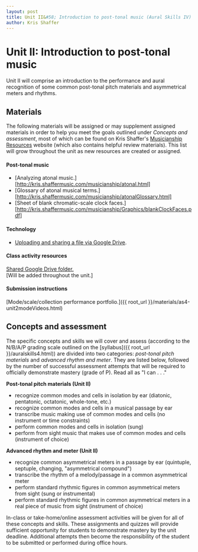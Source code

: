 ```yaml
---
layout: post
title: Unit II&#58; Introduction to post-tonal music (Aural Skills IV)
author: Kris Shaffer
---
```


# Unit II: Introduction to post-tonal music #

Unit II will comprise an introduction to the performance and aural recognition of some common post-tonal pitch materials and asymmetrical meters and rhythms.

## Materials ##

The following materials will be assigned or may supplement assigned materials in order to help you meet the goals outlined under *Concepts and assessment*, most of which can be found on Kris Shaffer's [Musicianship Resources](http://kris.shaffermusic.com/musicianship) website (which also contains helpful review materials). This list will grow throughout the unit as new resources are created or assigned.

#### Post-tonal music ####

- [Analyzing atonal music.][http://kris.shaffermusic.com/musicianship/atonal.html]  
- [Glossary of atonal musical terms.][http://kris.shaffermusic.com/musicianship/atonalGlossary.html]  
- [Sheet of blank chromatic-scale clock faces.][http://kris.shaffermusic.com/musicianship/Graphics/blankClockFaces.pdf]  

#### Technology ####

- [Uploading and sharing a file via Google Drive](http://kris.shaffermusic.com/musicianship/GDrive.html).  

#### Class activity resources ####

[Shared Google Drive folder.](https://drive.google.com/a/colorado.edu/folderview?id=0B9o4hmKNoi6cejFrM3E1OXJBTEE&usp=sharing)  
[Will be added throughout the unit.]  

#### Submission instructions ####

[Mode/scale/collection performance portfolio.]({{ root_url }}/materials/as4-unit2modeVideos.html)


## Concepts and assessment ##

The specific concepts and skills we will cover and assess (according to the N/B/A/P grading scale outlined on the [syllabus]({{ root_url }}/auralskills4.html)) are divided into two categories: *post-tonal pitch materials* and *advanced rhythm and meter*. They are listed below, followed by the number of successful assessment attempts that will be required to officially demonstrate mastery (grade of P). Read all as "I can . . ."

**Post-tonal pitch materials (Unit II)**

- recognize common modes and cells in isolation by ear (diatonic, pentatonic, octatonic, whole-tone, etc.)    
- recognize common modes and cells in a musical passage by ear  
- transcribe music making use of common modes and cells (no instrument or time constraints)  
- perform common modes and cells in isolation (sung)  
- perform from sight music that makes use of common modes and cells (instrument of choice)  

**Advanced rhythm and meter (Unit II)**

- recognize common asymmetrical meters in a passage by ear (quintuple, septuple, changing, "asymmetrical compound")  
- transcribe the rhythm of a melody/passage in a common asymmetrical meter  
- perform standard rhythmic figures in common asymmetrical meters from sight (sung or instrumental)  
- perform standard rhythmic figures in common asymmetrical meters in a real piece of music from sight (instrument of choice)

In-class or take-home/online assessment activities will be given for all of these concepts and skills. These assignments and quizzes will provide sufficient opportunity for students to demonstrate mastery by the unit deadline. Additional attempts then become the responsibility of the student to be submitted or performed during office hours.
